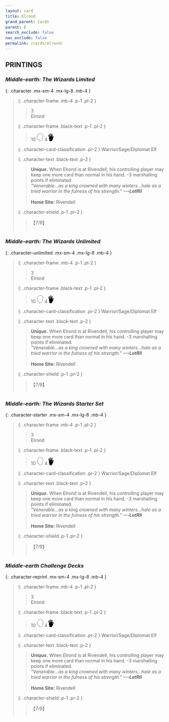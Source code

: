 ```yaml
---
layout: card
title: Elrond
grand_parent: Cards
parent: E
search_exclude: false
nav_exclude: false
permalink: /cards/elrond/
---
```


## PRINTINGS


### _Middle-earth: The Wizards Limited_

{: .character .mx-sm-4 .mx-lg-8 .mb-4 }
> {: .character-frame .mb-4 .p-1 .pl-2 }
> > <div class="card-mp">3</div>
> > <div class="character-card-name">Elrond</div>
>
> {: .character-frame .black-text .p-1 .pl-2 }
> > 10 ![](/assets/images/mind.svg) 4![](/assets/images/di.svg)
>
> {: .character-card-classification .pr-2 }
> Warrior/Sage/Diplomat Elf
>
> {: .character-text .black-text .p-2 }
> > _**Unique.**_ When Elrond is at Rivendell, his controlling player may keep one more card than normal in his hand. -3 marshalling points if eliminated. <br>_"Venerable...as a king crowned with many winters...hale as a tried warrior in the fulness of his strength."_ ***---LotRII***  <br><br>**Home Site:** Rivendell 
>
> {: .character-shield .p-1 .pr-2 }
> > <div class="card-shield">【7/9】</div>
> > <div class="card-corruption">&nbsp;</div>

### _Middle-earth: The Wizards Unlimited_

{: .character-unlimited .mx-sm-4 .mx-lg-8 .mb-4 }
> {: .character-frame .mb-4 .p-1 .pl-2 }
> > <div class="card-mp">3</div>
> > <div class="character-card-name">Elrond</div>
>
> {: .character-frame .black-text .p-1 .pl-2 }
> > 10 ![](/assets/images/mind.svg) 4![](/assets/images/di.svg)
>
> {: .character-card-classification .pr-2 }
> Warrior/Sage/Diplomat Elf
>
> {: .character-text .black-text .p-2 }
> > _**Unique.**_ When Elrond is at Rivendell, his controlling player may keep one more card than normal in his hand. -3 marshalling points if eliminated. <br>_"Venerable...as a king crowned with many winters...hale as a tried warrior in the fulness of his strength."_ ***---LotRII***  <br><br>**Home Site:** Rivendell 
>
> {: .character-shield .p-1 .pr-2 }
> > <div class="card-shield">【7/9】</div>
> > <div class="card-corruption">&nbsp;</div>

### _Middle-earth: The Wizards Starter Set_

{: .character-starter .mx-sm-4 .mx-lg-8 .mb-4 }
> {: .character-frame .mb-4 .p-1 .pl-2 }
> > <div class="card-mp">3</div>
> > <div class="character-card-name">Elrond</div>
>
> {: .character-frame .black-text .p-1 .pl-2 }
> > 10 ![](/assets/images/mind.svg) 4![](/assets/images/di.svg)
>
> {: .character-card-classification .pr-2 }
> Warrior/Sage/Diplomat Elf
>
> {: .character-text .black-text .p-2 }
> > _**Unique.**_ When Elrond is at Rivendell, his controlling player may keep one more card than normal in his hand. -3 marshalling points if eliminated. <br>_"Venerable...as a king crowned with many winters...hale as a tried warrior in the fulness of his strength."_ ***---LotRII***  <br><br>**Home Site:** Rivendell 
>
> {: .character-shield .p-1 .pr-2 }
> > <div class="card-shield">【7/9】</div>
> > <div class="card-corruption">&nbsp;</div>

### _Middle-earth Challenge Decks_

{: .character-reprint .mx-sm-4 .mx-lg-8 .mb-4 }
> {: .character-frame .mb-4 .p-1 .pl-2 }
> > <div class="card-mp">3</div>
> > <div class="character-card-name">Elrond</div>
>
> {: .character-frame .black-text .p-1 .pl-2 }
> > 10 ![](/assets/images/mind.svg) 4![](/assets/images/di.svg)
>
> {: .character-card-classification .pr-2 }
> Warrior/Sage/Diplomat Elf
>
> {: .character-text .black-text .p-2 }
> > _**Unique.**_ When Elrond is at Rivendell, his controlling player may keep one more card than normal in his hand. -3 marshalling points if eliminated. <br>_"Venerable...as a king crowned with many winters...hale as a tried warrior in the fulness of his strength."_ ***---LotRII***  <br><br>**Home Site:** Rivendell 
>
> {: .character-shield .p-1 .pr-2 }
> > <div class="card-shield">【7/9】</div>
> > <div class="card-corruption">&nbsp;</div>
